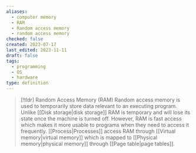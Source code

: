```yaml
---
aliases:
  - computer memory
  - RAM
  - Random access memory
  - random access memory
checked: false
created: 2023-07-17
last_edited: 2023-11-11
draft: false
tags:
  - programming
  - OS
  - hardware
type: definition
---
```

>[!tldr] Random Access Memory (RAM)
> Random access memory is used to temporarily store data relevant to an executing program. Unlike [[Disk storage|disk storage]] RAM is temporary and will lose its state once the machine is turned off. However, RAM is fast access which makes it more usable to programs when they need to access it frequently. [[Process|Processes]] access RAM through [[Virtual memory|virtual memory]] which is mapped to [[Physical memory|physical memory]] through [[Page table|page tables]].